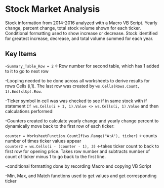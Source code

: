 # Stock Market Analysis  
Stock information from 2014-2016 analyzed with a Macro VB Script. Yearly change, percent change, total stock volume shown for each ticker. Conditional formatting used to show increase
or decrease. Stock identified for greatest increase, decrease, and total volume summed for each year. 

## Key Items

-```Summary_Table_Row = 2``` <-Row number for second table, which has 1 added to it to go to next row

-Looping needed to be done across all worksheets to derive results for rows Cells (i,1). The last row was created by ```ws.Cells(Rows.Count, 1).End(xlUp).Row```.

-Ticker symbol in cell was was checked to see if in same stock with if statement ```If ws.Cells(i + 1, 1).Value <> ws.Cells(i, 1).Value``` and then calculations performed  

-Counters created to calculate yearly change and yearly change percent to dynamically move back to the first row of each ticker:  

```counter = WorksheetFunction.CountIf(ws.Range("A:A"), ticker)``` <-counts number of times ticker values appear  
 ```counter2 = ws.Cells(i - (counter - 1), 3)``` <-takes ticker count to back to first row for opening price. Takes row number and subtracts number of count of ticker minus 1 to go back to the first line.

-conditional formatting done by recording Macro and copying VB Script
 
-Min, Max, and Match functions used to get values and get corresponding ticker 

